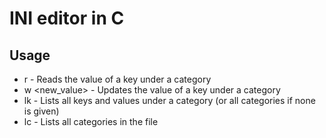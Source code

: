 # INI editor in C

## Usage

- r  <filename> <category> <key>             - Reads the value of a key under a category
- w  <filename> <category> <key> <new_value> - Updates the value of a key under a category
- lk <filename> <category>                   - Lists all keys and values under a category (or all categories if none is given)
- lc <filename>                              - Lists all categories in the file